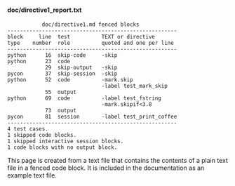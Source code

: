 #### doc/directive1_report.txt
~~~
           doc/directive1.md fenced blocks
------------------------------------------------------
block     line  test          TEXT or directive
type    number  role          quoted and one per line
------------------------------------------------------
python      16  skip-code     -skip
python      23  code
            29  skip-output   -skip
pycon       37  skip-session  -skip
python      52  code          -mark.skip
                              -label test_mark_skip
            55  output
python      69  code          -label test_fstring
                              -mark.skipif<3.8
            73  output
pycon       81  session       -label test_print_coffee
------------------------------------------------------
4 test cases.
1 skipped code blocks.
1 skipped interactive session blocks.
1 code blocks with no output block.
~~~
This page is created from a text file that contains the contents
of a plain text file in a fenced code block.
It is included in the documentation as an example text file.
